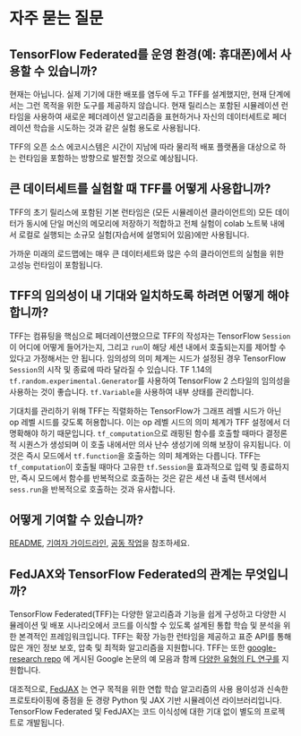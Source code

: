 # 자주 묻는 질문

## TensorFlow Federated를 운영 환경(예: 휴대폰)에서 사용할 수 있습니까?

현재는 아닙니다. 실제 기기에 대한 배포를 염두에 두고 TFF를 설계했지만, 현재 단계에서는 그런 목적을 위한 도구를 제공하지 않습니다. 현재 릴리스는 포함된 시뮬레이션 런타임을 사용하여 새로운 페더레이션 알고리즘을 표현하거나 자신의 데이터세트로 페더레이션 학습을 시도하는 것과 같은 실험 용도로 사용됩니다.

TFF의 오픈 소스 에코시스템은 시간이 지남에 따라 물리적 배포 플랫폼을 대상으로 하는 런타임을 포함하는 방향으로 발전할 것으로 예상됩니다.

## 큰 데이터세트를 실험할 때 TFF를 어떻게 사용합니까?

TFF의 초기 릴리스에 포함된 기본 런타임은 (모든 시뮬레이션 클라이언트의) 모든 데이터가 동시에 단일 머신의 메모리에 저장하기 적합하고 전체 실험이 colab 노트북 내에서 로컬로 실행되는 소규모 실험(자습서에 설명되어 있음)에만 사용됩니다.

가까운 미래의 로드맵에는 매우 큰 데이터세트와 많은 수의 클라이언트의 실험을 위한 고성능 런타임이 포함됩니다.

## TFF의 임의성이 내 기대와 일치하도록 하려면 어떻게 해야 합니까?

TFF는 컴퓨팅을 핵심으로 페더레이션했으므로 TFF의 작성자는 TensorFlow `Session`이 어디에 어떻게 들어가는지, 그리고 `run`이 해당 세션 내에서 호출되는지를 제어할 수 있다고 가정해서는 안 됩니다. 임의성의 의미 체계는 시드가 설정된 경우 TensorFlow `Session`의 시작 및 종료에 따라 달라질 수 있습니다. TF 1.14의 `tf.random.experimental.Generator`를 사용하여 TensorFlow 2 스타일의 임의성을 사용하는 것이 좋습니다. `tf.Variable`을 사용하여 내부 상태를 관리합니다.

기대치를 관리하기 위해 TFF는 직렬화하는 TensorFlow가 그래프 레벨 시드가 아닌 op 레벨 시드를 갖도록 허용합니다. 이는 op 레벨 시드의 의미 체계가 TFF 설정에서 더 명확해야 하기 때문입니다. `tf_computation`으로 래핑된 함수를 호출할 때마다 결정론적 시퀀스가 생성되며 이 호출 내에서만 의사 난수 생성기에 의해 보장이 유지됩니다. 이것은 즉시 모드에서 `tf.function`을 호출하는 의미 체계와는 다릅니다. TFF는 `tf_computation`이 호출될 때마다 고유한 `tf.Session`을 효과적으로 입력 및 종료하지만, 즉시 모드에서 함수를 반복적으로 호출하는 것은 같은 세션 내 출력 텐서에서 `sess.run`을 반복적으로 호출하는 것과 유사합니다.

## 어떻게 기여할 수 있습니까?

[README](../README.md), [기여자 가이드라인](../CONTRIBUTING.md), [공동 작업](collaborations/README.md)을 참조하세요.

## FedJAX와 TensorFlow Federated의 관계는 무엇입니까?

TensorFlow Federated(TFF)는 다양한 알고리즘과 기능을 쉽게 구성하고 다양한 시뮬레이션 및 배포 시나리오에서 코드를 이식할 수 있도록 설계된 통합 학습 및 분석을 위한 본격적인 프레임워크입니다. TFF는 확장 가능한 런타임을 제공하고 표준 API를 통해 많은 개인 정보 보호, 압축 및 최적화 알고리즘을 지원합니다. TFF는 또한 [google-research repo](https://github.com/google-research/federated) 에 게시된 Google 논문의 예 모음과 함께 [다양한 유형의 FL 연구를](https://www.tensorflow.org/federated/tff_for_research) 지원합니다.

대조적으로, [FedJAX](https://github.com/google/fedjax) 는 연구 목적을 위한 연합 학습 알고리즘의 사용 용이성과 신속한 프로토타이핑에 중점을 둔 경량 Python 및 JAX 기반 시뮬레이션 라이브러리입니다. TensorFlow Federated 및 FedJAX는 코드 이식성에 대한 기대 없이 별도의 프로젝트로 개발됩니다.
